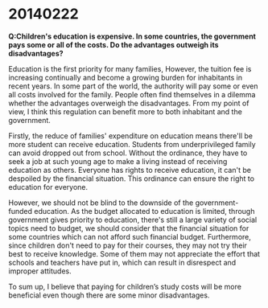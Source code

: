 # 20140222

**Q:Children's education is expensive. In some countries, the government pays some or all of the costs. Do the advantages outweigh its disadvantages?**


Education is the first priority for many families, However, the tuition fee is increasing continually and become a growing burden for inhabitants in recent years. In some part of the world, the authority will pay some or even all costs involved for the family. People often find themselves in a dilemma whether the advantages overweigh the disadvantages. From my point of view, I think this regulation can benefit more to both inhabitant and the government.


Firstly, the reduce of families' expenditure on education means there'll be more student can receive education. Students from underprivileged family can avoid dropped out from school. Without the ordinance, they have to seek a job at such young age to make a living instead of receiving education as others. Everyone has rights to receive education, it can't be despoiled by the financial situation. This ordinance can ensure the right to education for everyone. 


However, we should not be blind to the downside of the government-funded education. As the budget allocated to education is limited, through government gives priority to education, there's still a large variety of social topics need to budget, we should consider that the financial situation for some countries which can not afford such financial budget. Furthermore, since children don't need to pay for their courses, they may not try their best to receive knowledge. Some of them may not appreciate the effort that schools and teachers have put in, which can result in disrespect and improper attitudes. 


To sum up, I believe that paying for children’s study costs will be more beneficial even though there are some minor disadvantages.
